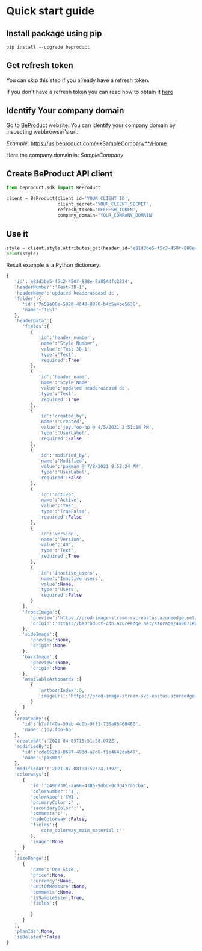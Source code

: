 # Quick start guide

## Install package using pip

`pip install --upgrade beproduct`

## Get refresh token
You can skip this step if you already have a refresh token.

If you don't have a refresh token you can read how to obtain it [here](./003-getting-refresh-token.md)

## Identify Your company domain

Go to [BeProduct](https://www.beproduct.com) website. You can identify your company domain by inspecting webbrowser's url.

*Example*:
https://us.beproduct.com/**SampleCompany**/Home

Here the company domain is: *SampleCompany*


## Create BeProduct API client
```python
from beproduct.sdk import BeProduct

client = BeProduct(client_id='YOUR_CLIENT_ID',
                   client_secret='YOUR_CLIENT_SECRET',
                   refresh_token='REFRESH_TOKEN',
                   company_domain="YOUR_COMPANY_DOMAIN'
```
## Use it

```python
style = client.style.attributes_get(header_id='e81d3be5-f5c2-450f-888e-8a854dfc2824')
print(style)
```
Result example is a Python dictionary:
```python
{
   'id':'e81d3be5-f5c2-450f-888e-8a854dfc2824',
   'headerNumber':'Test-3D-1',
   'headerName':'updated headerasdasd dc',
   'folder':{
      'id':'7a59e00e-5970-4640-8820-b4c5a4be5638',
      'name':'TEST'
   },
   'headerData':{
      'fields':[
         {
            'id':'header_number',
            'name':'Style Number',
            'value':'Test-3D-1',
            'type':'Text',
            'required':True
         },
         {
            'id':'header_name',
            'name':'Style Name',
            'value':'updated headerasdasd dc',
            'type':'Text',
            'required':True
         },
         {
            'id':'created_by',
            'name':'Created',
            'value':'joy.foo-bp @ 4/5/2021 3:51:58 PM',
            'type':'UserLabel',
            'required':False
         },
         {
            'id':'modified_by',
            'name':'Modified',
            'value':'pakman @ 7/8/2021 8:52:24 AM',
            'type':'UserLabel',
            'required':False
         },
         {
            'id':'active',
            'name':'Active',
            'value':'Yes',
            'type':'TrueFalse',
            'required':False
         },
         {
            'id':'version',
            'name':'Version',
            'value':'40',
            'type':'Text',
            'required':True
         },
         {
            'id':'inactive_users',
            'name':'Inactive users',
            'value':None,
            'type':'Users',
            'required':False
         }
      ],
      'frontImage':{
         'preview':'https://prod-image-stream-svc-eastus.azureedge.net/media/preview/469071e0-8e0f-47aa-b518-80ad83af9e5f/673e1744-d790-48e1-bf1a-cf143d86c318/1/0/673e1744-d790-48e1-bf1a-cf143d86c318.jpg?width=1000',
         'origin':'https://beproduct-cdn.azureedge.net/storage/469071e0-8e0f-47aa-b518-80ad83af9e5f/673e1744-d790-48e1-bf1a-cf143d86c318/1/test-3d-1-test-3d-1.bw'
      },
      'sideImage':{
         'preview':None,
         'origin':None
      },
      'backImage':{
         'preview':None,
         'origin':None
      },
      'availableArtboards':[
         {
            'artboarIndex':0,
            'imageUrl':'https://prod-image-stream-svc-eastus.azureedge.net/media/preview/469071e0-8e0f-47aa-b518-80ad83af9e5f/673e1744-d790-48e1-bf1a-cf143d86c318/1/0/673e1744-d790-48e1-bf1a-cf143d86c318.jpg?width=1000'
         }
      ]
   },
   'createdBy':{
      'id':'b7aff40a-59ab-4c0b-9ff1-730a86468480',
      'name':'joy.foo-bp'
   },
   'createdAt':'2021-04-05T15:51:58.072Z',
   'modifiedBy':{
      'id':'cde652b9-0697-493d-a7d8-f1e4642dab47',
      'name':'pakman'
   },
   'modifiedAt':'2021-07-08T08:52:24.139Z',
   'colorways':[
      {
         'id':'b49d7301-aa68-4385-9dbd-8cdd457a5cba',
         'colorNumber':'1',
         'colorName':'CW1',
         'primaryColor':'',
         'secondaryColor':'',
         'comments':'',
         'hideColorway':False,
         'fields':{
            'core_colorway_main_material':''
         },
         'image':None
      }
   ],
   'sizeRange':[
      {
         'name':'One Size',
         'price':None,
         'currency':None,
         'unitOfMeasure':None,
         'comments':None,
         'isSampleSize':True,
         'fields':{
            
         }
      }
   ],
   'planIds':None,
   'isDeleted':False
}
```

